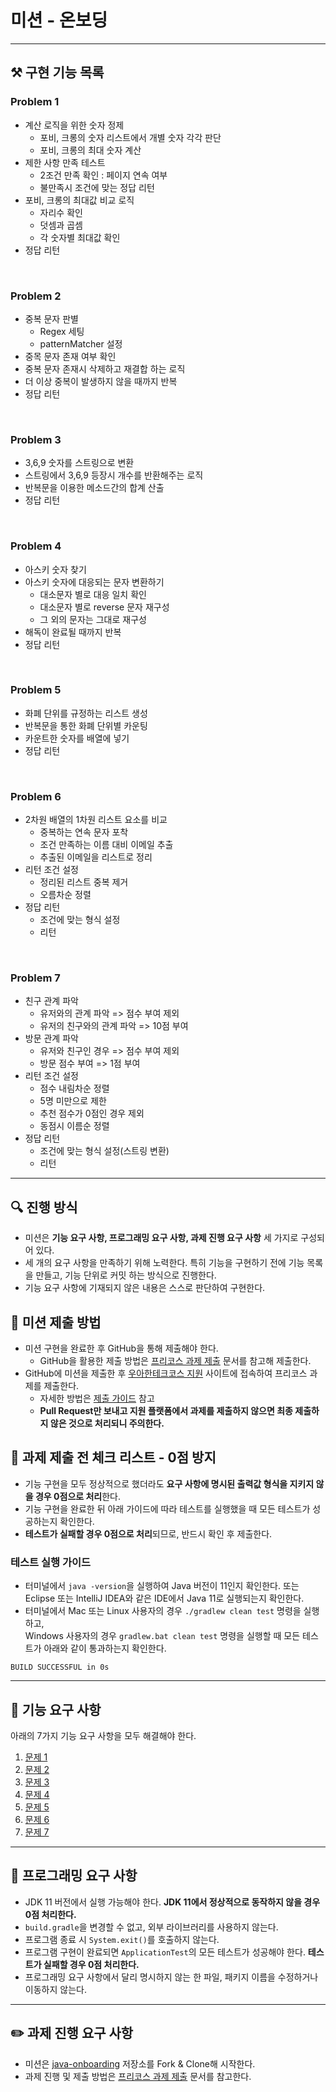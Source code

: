 # 미션 - 온보딩
---
## ⚒ 구현 기능 목록

### Problem 1
+ 계산 로직을 위한 숫자 정제
  - 포비, 크롱의 숫자 리스트에서 개별 숫자 각각 판단 
  - 포비, 크롱의 최대 숫자 계산
+ 제한 사항 만족 테스트 
    - 2조건 만족 확인 : 페이지 연속 여부 
    - 불만족시 조건에 맞는 정답 리턴
+ 포비, 크롱의 최대값 비교 로직
  - 자리수 확인 
  - 덧셈과 곱셈 
  - 각 숫자별 최대값 확인
+ 정답 리턴

<br>

### Problem 2
+ 중복 문자 판별
    - Regex 세팅 
    - patternMatcher 설정 
+ 중목 문자 존재 여부 확인
+ 중복 문자 존재시 삭제하고 재결합 하는 로직
+ 더 이상 중복이 발생하지 않을 때까지 반복
+ 정답 리턴

<br>

### Problem 3
+ 3,6,9 숫자를 스트링으로 변환 
+ 스트링에서 3,6,9 등장시 개수를 반환해주는 로직
+ 반복문을 이용한 메소드간의 합계 산출
+ 정답 리턴

<br>

### Problem 4
+ 아스키 숫자 찾기 
+ 아스키 숫자에 대응되는 문자 변환하기
  - 대소문자 별로 대응 일치 확인 
  - 대소문자 별로 reverse 문자 재구성
  - 그 외의 문자는 그대로 재구성
+ 해독이 완료될 때까지 반복
+ 정답 리턴

<br>

### Problem 5 
+ 화폐 단위를 규정하는 리스트 생성
+ 반복문을 통한 화폐 단위별 카운팅
+ 카운트한 숫자를 배열에 넣기
+ 정답 리턴

<br>

### Problem 6
+ 2차원 배열의 1차원 리스트 요소를 비교
  - 중복하는 연속 문자 포착 
  - 조건 만족하는 이름 대비 이메일 추출
  - 추출된 이메일을 리스트로 정리 
+ 리턴 조건 설정  
  - 정리된 리스트 중복 제거
  - 오름차순 정렬 
+ 정답 리턴
  - 조건에 맞는 형식 설정
  - 리턴

<br>

### Problem 7 
+ 친구 관계 파악
  - 유저와의 관계 파악 => 점수 부여 제외
  - 유저의 친구와의 관계 파악 => 10점 부여
+ 방문 관계 파악 
  - 유저와 친구인 경우 => 점수 부여 제외 
  - 방문 점수 부여 => 1점 부여 
+ 리턴 조건 설정
  - 점수 내림차순 정렬  
  - 5명 미만으로 제한 
  - 추천 점수가 0점인 경우 제외 
  - 동점시 이름순 정렬 
+ 정답 리턴
  - 조건에 맞는 형식 설정(스트링 변환)
  - 리턴

---

## 🔍 진행 방식

- 미션은 **기능 요구 사항, 프로그래밍 요구 사항, 과제 진행 요구 사항** 세 가지로 구성되어 있다.
- 세 개의 요구 사항을 만족하기 위해 노력한다. 특히 기능을 구현하기 전에 기능 목록을 만들고, 기능 단위로 커밋 하는 방식으로 진행한다.
- 기능 요구 사항에 기재되지 않은 내용은 스스로 판단하여 구현한다.

## 📮 미션 제출 방법

- 미션 구현을 완료한 후 GitHub을 통해 제출해야 한다.
    - GitHub을 활용한 제출 방법은 [프리코스 과제 제출](https://github.com/woowacourse/woowacourse-docs/tree/master/precourse) 문서를 참고해
      제출한다.
- GitHub에 미션을 제출한 후 [우아한테크코스 지원](https://apply.techcourse.co.kr) 사이트에 접속하여 프리코스 과제를 제출한다.
    - 자세한 방법은 [제출 가이드](https://github.com/woowacourse/woowacourse-docs/tree/master/precourse#제출-가이드) 참고
    - **Pull Request만 보내고 지원 플랫폼에서 과제를 제출하지 않으면 최종 제출하지 않은 것으로 처리되니 주의한다.**

## 🚨 과제 제출 전 체크 리스트 - 0점 방지

- 기능 구현을 모두 정상적으로 했더라도 **요구 사항에 명시된 출력값 형식을 지키지 않을 경우 0점으로 처리**한다.
- 기능 구현을 완료한 뒤 아래 가이드에 따라 테스트를 실행했을 때 모든 테스트가 성공하는지 확인한다.
- **테스트가 실패할 경우 0점으로 처리**되므로, 반드시 확인 후 제출한다.

### 테스트 실행 가이드

- 터미널에서 `java -version`을 실행하여 Java 버전이 11인지 확인한다. 또는 Eclipse 또는 IntelliJ IDEA와 같은 IDE에서 Java 11로 실행되는지 확인한다.
- 터미널에서 Mac 또는 Linux 사용자의 경우 `./gradlew clean test` 명령을 실행하고,   
  Windows 사용자의 경우  `gradlew.bat clean test` 명령을 실행할 때 모든 테스트가 아래와 같이 통과하는지 확인한다.

```
BUILD SUCCESSFUL in 0s
```

---

## 🚀 기능 요구 사항
아래의 7가지 기능 요구 사항을 모두 해결해야 한다.

1. [문제 1](./docs/PROBLEM1.md)
2. [문제 2](./docs/PROBLEM2.md)
3. [문제 3](./docs/PROBLEM3.md)
4. [문제 4](./docs/PROBLEM4.md)
5. [문제 5](./docs/PROBLEM5.md)
6. [문제 6](./docs/PROBLEM6.md)
7. [문제 7](./docs/PROBLEM7.md)

---

## 🎯 프로그래밍 요구 사항

- JDK 11 버전에서 실행 가능해야 한다. **JDK 11에서 정상적으로 동작하지 않을 경우 0점 처리한다.**
- `build.gradle`을 변경할 수 없고, 외부 라이브러리를 사용하지 않는다.
- 프로그램 종료 시 `System.exit()`를 호출하지 않는다.
- 프로그램 구현이 완료되면 `ApplicationTest`의 모든 테스트가 성공해야 한다. **테스트가 실패할 경우 0점 처리한다.**
- 프로그래밍 요구 사항에서 달리 명시하지 않는 한 파일, 패키지 이름을 수정하거나 이동하지 않는다.

---

## ✏️ 과제 진행 요구 사항

- 미션은 [java-onboarding](https://github.com/woowacourse-precourse/java-onboarding) 저장소를 Fork & Clone해 시작한다.
- 과제 진행 및 제출 방법은 [프리코스 과제 제출](https://github.com/woowacourse/woowacourse-docs/tree/master/precourse) 문서를 참고한다.
